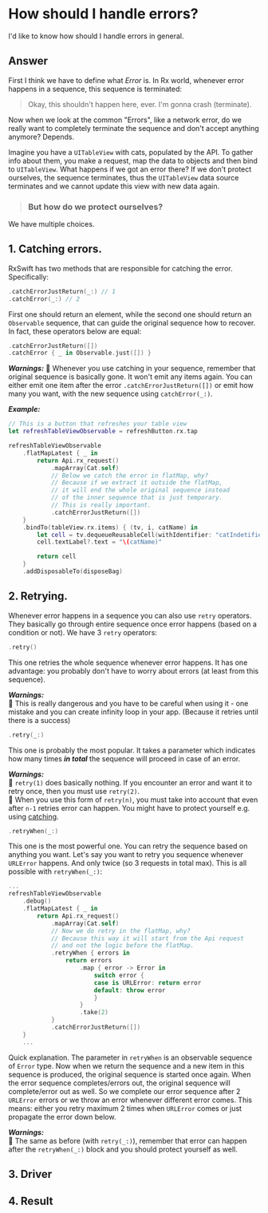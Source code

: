 # How should I handle errors?

I'd like to know how should I handle errors in general.

## Answer

First I think we have to define what *Error* is. In Rx world, whenever error happens in a sequence, this sequence is terminated:
> Okay, this shouldn't happen here, ever. I'm gonna crash (terminate).

Now when we look at the common "Errors", like a network error, do we really want to completely terminate the sequence and don't accept anything anymore? Depends.

Imagine you have a `UITableView` with cats, populated by the API. To gather info about them, you make a request, map the data to objects and then bind to `UITableView`. What happens if we got an error there? If we don't protect ourselves, the sequence terminates, thus the `UITableView` data source terminates and we cannot update this view with new data again.

> ### But how do we protect ourselves?

We have multiple choices.

## 1. Catching errors.
RxSwift has two methods that are responsible for catching the error. Specifically:

```swift
.catchErrorJustReturn(_:) // 1
.catchError(_:) // 2
```

First one should return an element, while the second one should return an `Observable` sequence, that can guide the original sequence how to recover. In fact, these operators below are equal:

```swift
.catchErrorJustReturn([])
.catchError { _ in Observable.just([]) }
```

**_Warnings:_**
👮 Whenever you use catching in your sequence, remember that original sequence is basically gone. It won't emit any items again. You can either emit one item after the error `.catchErrorJustReturn([])` or emit how many you want, with the new sequence using `catchError(_:)`.

**_Example:_**
```swift
// This is a button that refreshes your table view
let refreshTableViewObservable = refreshButton.rx.tap

refreshTableViewObservable
    .flatMapLatest { _ in
        return Api.rx_request()
            .mapArray(Cat.self)
            // Below we catch the error in flatMap, why?
            // Because if we extract it outside the flatMap,
            // it will end the whole original sequence instead
            // of the inner sequence that is just temporary.
            // This is really important.
            .catchErrorJustReturn([])
    }
    .bindTo(tableView.rx.items) { (tv, i, catName) in
        let cell = tv.dequeueReusableCell(withIdentifier: "catIndetifier", for: IndexPath(row: i, section: 0))
        cell.textLabel?.text = "\(catName)"

        return cell
    }
    .addDisposableTo(disposeBag)
```

## 2. Retrying.
Whenever error happens in a sequence you can also use `retry` operators. They basically go through entire sequence once error happens (based on a condition or not). We have 3 `retry` operators:

```swift
.retry()
```
This one retries the whole sequence whenever error happens. It has one advantage: you probably don't have to worry about errors (at least from this sequence).

**_Warnings:_**<br />
👮 This is really dangerous and you have to be careful when using it - one mistake and you can create infinity loop in your app. (Because it retries until there is a success)

```swift
.retry(_:)
```
This one is probably the most popular. It takes a parameter which indicates how many times **_in total_** the sequence will proceed in case of an error.

**_Warnings:_**<br />
👮 `retry(1)` does basically nothing. If you encounter an error and want it to retry once, then you must use `retry(2)`.<br />
👮 When you use this form of `retry(n)`, you must take into account that even after `n-1` retries error can happen. You might have to protect yourself e.g. using [catching](#1-catching-errors).

```swift
.retryWhen(_:)
```
This one is the most powerful one. You can retry the sequence based on anything you want. Let's say you want to retry you sequence whenever `URLError` happens. And only twice (so 3 requests in total max). This is all possible with `retryWhen(_:)`:

```swift
...
refreshTableViewObservable
    .debug()
    .flatMapLatest { _ in
        return Api.rx_request()
            .mapArray(Cat.self)
            // Now we do retry in the flatMap, why?
            // Because this way it will start from the Api request
            // and not the logic before the flatMap.
            .retryWhen { errors in
                return errors
                    .map { error -> Error in
                        switch error {
                        case is URLError: return error
                        default: throw error
                        }
                    }
                    .take(2)
            }
            .catchErrorJustReturn([])
    }
    ...
```

Quick explanation. The parameter in `retryWhen` is an observable sequence of `Error` type. Now when we return the sequence and a new item in this sequence is produced, the original sequence is started once again. When the error sequence completes/errors out, the original sequence will complete/error out as well. So we complete our error sequence after 2 `URLError` errors or we throw an error whenever different error comes. This means: either you retry maximum 2 times when `URLError` comes or just propagate the error down below.

**_Warnings:_**<br />
👮 The same as before (with `retry(_:)`), remember that error can happen after the `retryWhen(_:)` block and you should protect yourself as well.

## 3. Driver

## 4. Result
